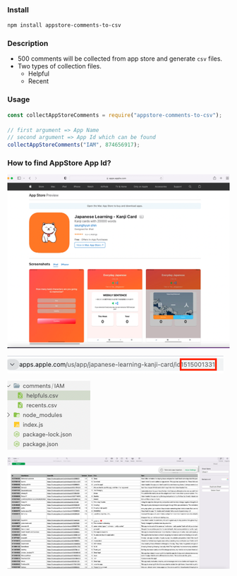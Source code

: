 ### Install

```bash
npm install appstore-comments-to-csv
```

### Description

- 500 comments will be collected from app store and generate `csv` files.
- Two types of collection files.
  - Helpful
  - Recent

### Usage

```jsx
const collectAppStoreComments = require("appstore-comments-to-csv");

// first argument => App Name
// second argument => App Id which can be found
collectAppStoreComments("IAM", 874656917);
```

### How to find AppStore App Id?

![img1.png](./img1.png)

![img2.png](./img2.png)

![img3.png](./output1.png)

![img4.png](./output2.png)
